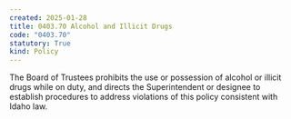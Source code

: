 ```yaml
---
created: 2025-01-28
title: 0403.70 Alcohol and Illicit Drugs
code: "0403.70"
statutory: True
kind: Policy
---
```


The Board of Trustees prohibits the use or possession of alcohol or illicit drugs while on duty, and directs the Superintendent or designee to establish procedures to address violations of this policy consistent with Idaho law.

